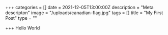 +++
categories = []
date = 2021-12-05T13:00:00Z
description = "Meta descripton"
image = "/uploads/canadian-flag.jpg"
tags = []
title = "My First Post"
type = ""

+++
Hello World